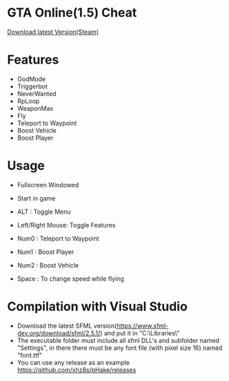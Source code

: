 # GTA Online(1.5) Cheat 
<a href="https://github.com/xhz8s/pHake/releases/download/4.0/pHake4.0_1.5.zip">Download latest Version(Steam)</a>
# Features<br/>
- GodMode<br/>
- Triggerbot<br/>
- NeverWanted<br/>
- RpLoop<br/>
- WeaponMax<br/>
- Fly<br/>
- Teleport to Waypoint<br/>
- Boost Vehicle<br/>
- Boost Player<br/>

# Usage
- Fullscreen Windowed<br/>
- Start in game<br/>

- ALT : Toggle Menu<br/>
- Left/Right Mouse: Toggle Features<br/>
- Num0 : Teleport to Waypoint<br/>
- Num1 : Boost Player<br/>
- Num2 : Boost Vehicle<br/>
- Space : To change speed while flying<br/>

# Compilation with Visual Studio
- Download the latest SFML version(https://www.sfml-dev.org/download/sfml/2.5.1/) and put it in "C:\\Libraries\\"<br/>
- The executable folder must include all sfml DLL's and subfolder named "Settings", in there there must be any font file (with pixel size 16) named "font.ttf"<br/>
- You can use any release as an example https://github.com/xhz8s/pHake/releases<br/>
